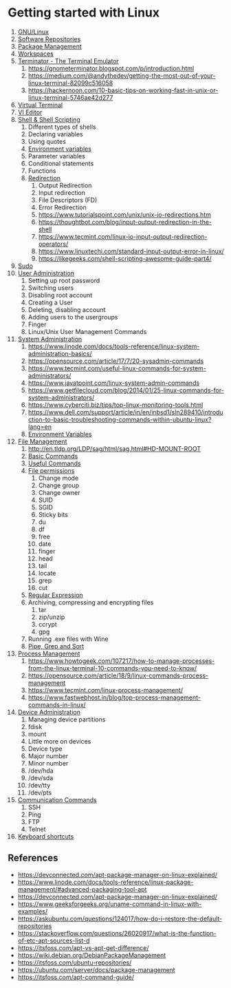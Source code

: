 # Getting started with Linux

1. [GNU/Linux](gnu_linux/README.md)
2. [Software Repositories](software_repositories/README.md)
3. [Package Management](package_management/README.md)
4. [Workspaces](workspaces/README.md)
5. [Terminator - The Terminal Emulator](terminator/README.md)
   1. https://gnometerminator.blogspot.com/p/introduction.html
   2. https://medium.com/@andythedev/getting-the-most-out-of-your-linux-terminal-82099c516058
   3. https://hackernoon.com/10-basic-tips-on-working-fast-in-unix-or-linux-terminal-5746ae42d277
6. [Virtual Terminal](https://www.guru99.com/unix-virtual-terminal.html)
7. [VI Editor](https://www.guru99.com/the-vi-editor.html)
8. [Shell & Shell Scripting](https://www.geeksforgeeks.org/introduction-linux-shell-shell-scripting/)
   1. Different types of shells
   2. Declaring variables
   3. Using quotes
   4. [Environment variables](https://www.guru99.com/linux-environment-variables.html)
   5. Parameter variables
   6. Conditional statements
   7. Functions
   8. [Redirection](https://www.guru99.com/linux-redirection.html)
      1. Output Redirection
      2. Input redirection
      3. File Descriptors (FD)
      4. Error Redirection
      5. https://www.tutorialspoint.com/unix/unix-io-redirections.htm
      6. https://thoughtbot.com/blog/input-output-redirection-in-the-shell
      7. https://www.tecmint.com/linux-io-input-output-redirection-operators/
      8. https://www.linuxtechi.com/standard-input-output-error-in-linux/
      9. https://likegeeks.com/shell-scripting-awesome-guide-part4/
9. [Sudo](https://www.poftut.com/linux-sudo-command-tutorial-with-examples-to-get-root-privileges/)
10. [User Administration](https://www.guru99.com/linux-admin.html)
    1.  Setting up root password
    2.  Switching users
    3.  Disabling root account
    4.  Creating a User
    5.  Deleting, disabling account
    6.  Adding users to the usergroups
    7.  Finger
    8.  Linux/Unix User Management Commands
11. [System Administration]()
    1.  https://www.linode.com/docs/tools-reference/linux-system-administration-basics/
    2.  https://opensource.com/article/17/7/20-sysadmin-commands
    3.  https://www.tecmint.com/useful-linux-commands-for-system-administrators/
    4.  https://www.javatpoint.com/linux-system-admin-commands
    5.  https://www.getfilecloud.com/blog/2014/01/25-linux-commands-for-system-administrators/
    6.  https://www.cyberciti.biz/tips/top-linux-monitoring-tools.html
    7.  https://www.dell.com/support/article/in/en/inbsd1/sln289410/introduction-to-basic-troubleshooting-commands-within-ubuntu-linux?lang=en
    8.  [Environment Variables](https://www.guru99.com/linux-environment-variables.html)
12. [File Management](https://www.guru99.com/must-know-linux-commands.html#16)
    1.  http://en.tldp.org/LDP/sag/html/sag.html#HD-MOUNT-ROOT 
    2.  [Basic Commands](https://www.guru99.com/terminal-file-manager.html)
    3.  [Useful Commands](http://pwnwiki.io/#!presence/linux/find_files.md)
    4.  [File permissions](https://www.guru99.com/file-permissions.html)
        1.  Change mode
        2.  Change group
        3.  Change owner
        4.  SUID
        5.  SGID
        6.  Sticky bits
        7.  du
        8.  df
        9.  free
        10. date
        11. finger
        12. head
        13. tail
        14. locate
        15. grep
        16. cut
    5.  [Regular Expression](https://www.guru99.com/linux-regular-expressions.html)
    6.  Archiving, compressing and encrypting files
        1.  tar
        2.  zip/unzip
        3.  ccrypt
        4.  gpg
    7.  Running .exe files with Wine
    8.  [Pipe, Grep and Sort](https://www.guru99.com/linux-pipe-grep.html#2) 
13. [Process Management](https://www.guru99.com/managing-processes-in-linux.html)
    1.  https://www.howtogeek.com/107217/how-to-manage-processes-from-the-linux-terminal-10-commands-you-need-to-know/
    2.  https://opensource.com/article/18/9/linux-commands-process-management
    3.  https://www.tecmint.com/linux-process-management/
    4.  https://www.fastwebhost.in/blog/top-process-management-commands-in-linux/
14. [Device Administration](https://www.digitalocean.com/community/tutorials/how-to-perform-basic-administration-tasks-for-storage-devices-in-linux)
    1.  Managing device partitions
       1. fdisk
       2.  mount
    2.  Little more on devices
       3.  Device type
       4.  Major number
       5.  Minor number
       6.  /dev/hda
       7.  /dev/sda
       8.  /dev/tty
       9.  /dev/pts
15. [Communication Commands](https://www.guru99.com/communication-in-linux.html)
    1.  SSH
    2.  Ping
    3.  FTP
    4.  Telnet
16. [Keyboard shortcuts](https://www.techrepublic.com/blog/10-things/10-keyboard-shortcuts-to-improve-your-linux-experience/)





## References

* https://devconnected.com/apt-package-manager-on-linux-explained/
* https://www.linode.com/docs/tools-reference/linux-package-management/#advanced-packaging-tool-apt
* https://devconnected.com/apt-package-manager-on-linux-explained/
* https://www.geeksforgeeks.org/uname-command-in-linux-with-examples/
* https://askubuntu.com/questions/124017/how-do-i-restore-the-default-repositories
* https://stackoverflow.com/questions/26020917/what-is-the-function-of-etc-apt-sources-list-d
* https://itsfoss.com/apt-vs-apt-get-difference/
* https://wiki.debian.org/DebianPackageManagement
* https://itsfoss.com/ubuntu-repositories/
* https://ubuntu.com/server/docs/package-management
* https://itsfoss.com/apt-command-guide/